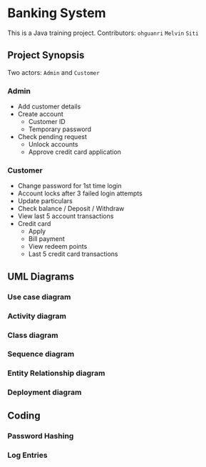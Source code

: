 # Banking System

This is a Java training project. 
Contributors: `ohguanri` `Melvin` `Siti`

## Project Synopsis
Two actors: `Admin` and `Customer`
### Admin
- Add customer details
- Create account
    - Customer ID
    - Temporary password
- Check pending request
    - Unlock accounts
    - Approve credit card application

### Customer
- Change password for 1st time login
- Account locks after 3 failed login attempts
- Update particulars
- Check balance / Deposit / Withdraw
- View last 5 account transactions
- Credit card
    - Apply
    - Bill payment
    - View redeem points
    - Last 5 credit card transactions

## UML Diagrams
### Use case diagram

### Activity diagram

### Class diagram

### Sequence diagram

### Entity Relationship diagram

### Deployment diagram



## Coding

### Password Hashing

### Log Entries

